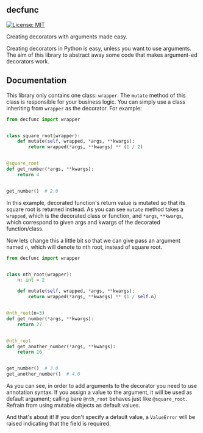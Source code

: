## decfunc

[![License: MIT](https://img.shields.io/badge/License-MIT-blue.svg)](LICENSE)

Creating decorators with arguments made easy.

Creating decorators in Python is easy, unless you want to use
arguments. The aim of this library to abstract away some code
that makes argument-ed decorators work. 

## Documentation

This library only contains one class: `wrapper`. The `mutate`
method of this class is responsible for your business logic.
You can simply use a class inheriting from `wrapper` as the
decorator.  For example:

````python
from decfunc import wrapper


class square_root(wrapper):
    def mutate(self, wrapped, *args, **kwargs):
        return wrapped(*args, **kwargs) ** (1 / 2)


@square_root
def get_number(*args, **kwargs):
    return 4


get_number()  # 2.0
````

In this example, decorated function's return value is mutated so
that its square root is returned instead. As you can see
`mutate` method takes a `wrapped`, which is the decorated
class or function, and `*args`, `**kwargs`, which correspond
to given args and kwargs of the decorated function/class.

Now lets change this a little bit so that we can give pass
an argument named `n`, which will denote to nth root, instead
of square root.

````python
from decfunc import wrapper


class nth_root(wrapper):
    n: int = 2

    def mutate(self, wrapped, *args, **kwargs):
        return wrapped(*args, **kwargs) ** (1 / self.n)


@nth_root(n=3)
def get_number(*args, **kwargs):
    return 27


@nth_root
def get_another_number(*args, **kwargs):
    return 16


get_number()  # 3.0
get_another_number()  # 4.0
````

As you can see, in order to add arguments to the decorator
you need to use annotation syntax. If you assign a value to
the argument, it will be used as default argument;
calling bare `@nth_root` behaves just like `@square_root`.
Refrain from using mutable objects as default values.

And that's about it! If you don't specify a default value,
a `ValueError` will be raised indicating that the field is required.
